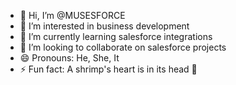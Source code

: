 - 👋 Hi, I’m @MUSESFORCE
- 👀 I’m interested in business development
- 🌱 I’m currently learning salesforce integrations
- 💞️ I’m looking to collaborate on salesforce projects
- 😄 Pronouns: He, She, It
- ⚡ Fun fact: A shrimp's heart is in its head 🦐
